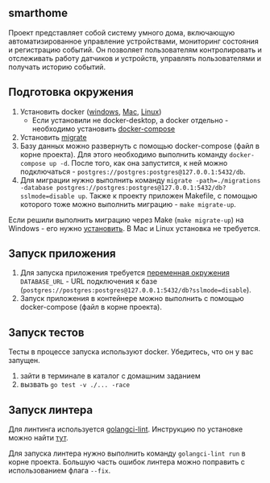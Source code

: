 ## smarthome

Проект представляет собой систему умного дома, включающую автоматизированное управление устройствами, мониторинг состояния и регистрацию событий. Он позволяет пользователям контролировать и отслеживать работу датчиков и устройств, управлять пользователями и получать историю событий. 

## Подготовка окружения

1. Установить docker ([windows](https://docs.docker.com/desktop/install/windows-install/), [Mac](https://docs.docker.com/desktop/install/mac-install/), [Linux](https://docs.docker.com/desktop/install/linux-install/))
    * Если установили не docker-desktop, а docker отдельно - необходимо установить [docker-compose](https://docs.docker.com/compose/install/)
2. Установить [migrate](https://github.com/golang-migrate/migrate/blob/master/cmd/migrate/README.md)
3. Базу данных можно развернуть с помощью docker-compose (файл в корне проекта). Для этого необходимо выполнить команду `docker-compose up -d`. После того, как она запустится, к ней можно подключаться - `postgres://postgres:postgres@127.0.0.1:5432/db`.
4. Для миграции нужно выполнить команду `migrate -path=./migrations -database postgres://postgres:postgres@127.0.0.1:5432/db?sslmode=disable up`. Также к проекту приложен Makefile, с помощью которого тоже можно выполнить миграцию - `make migrate-up`.

Если решили выполнить миграцию через Make (`make migrate-up`) на Windows - его нужно [установить](https://stackoverflow.com/questions/32127524/how-to-install-and-use-make-in-windows). В Mac и Linux установка не требуется.

## Запуск приложения

1. Для запуска приложения требуется [переменная окружения](https://gobyexample.com/environment-variables) `DATABASE_URL` - URL подключения к базе (`postgres://postgres:postgres@127.0.0.1:5432/db?sslmode=disable`).
2. Запуск приложения в контейнере можно выполнить с помощью docker-compose (файл в корне проекта).

## Запуск тестов

Тесты в процессе запуска используют docker. Убедитесь, что он у вас запущен.

1. зайти в терминале в каталог с домашним заданием
2. вызвать ```go test -v ./... -race```

## Запуск линтера

Для линтинга используется [golangci-lint](https://golangci-lint.run/).
Инструкцию по установке можно найти [тут](https://golangci-lint.run/usage/install/).

Для запуска линтера нужно выполнить команду `golangci-lint run` в корне проекта.
Большую часть ошибок линтера можно поправить с использованием флага `--fix`.
